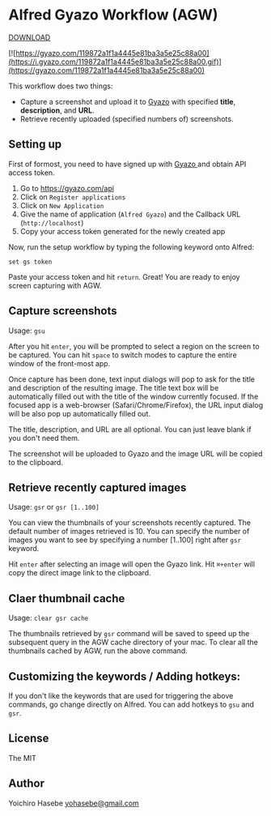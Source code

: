 # Alfred Gyazo Workflow (AGW)

[DOWNLOAD](https://github.com/yohasebe/alfred-gyazo-workflow/raw/master/package/Gyazo%20Screenshot.alfredworkflow)

[![https://gyazo.com/119872a1f1a4445e81ba3a5e25c88a00](https://i.gyazo.com/119872a1f1a4445e81ba3a5e25c88a00.gif)](https://gyazo.com/119872a1f1a4445e81ba3a5e25c88a00)

This workflow does two things:

- Capture a screenshot and upload it to [Gyazo](https://gyazo.com) with specified **title**, **description**, and **URL**.
- Retrieve recently uploaded (specified numbers of) screenshots.

## Setting up

First of formost, you need to have signed up with [Gyazo ](https://gyazo.com) and obtain API access token.

1. Go to https://gyazo.com/api
2. Click on `Register applications`
3. Click on `New Application`
4. Give the name of application (`Alfred Gyazo`) and the Callback URL (`http://localhost`)
5. Copy your access token generated for the newly created app

Now, run the setup workflow by typing the following keyword onto Alfred:

`set gs token`

Paste your access token and hit `return`. Great! You are ready to enjoy screen capturing with AGW. 

## Capture screenshots

Usage: `gsu`

After you hit `enter`, you will be prompted to select a region on the screen to be captured. You can hit `space` to switch modes to capture the entire window of the front-most app.

Once capture has been done, text input dialogs will pop to ask for the title and description of the resulting image. The title text box will be automatically filled out with the title of the window currently focused. If the focused app is a web-browser (Safari/Chrome/Firefox), the URL input dialog will be also pop up automatically filled out.

The title, description, and URL are all optional. You can just leave blank if you don't need them.

The screenshot will be uploaded to Gyazo and the image URL will be copied to the clipboard.

## Retrieve recently captured images

Usage: `gsr` or `gsr [1..100]`

You can view the thumbnails of your screenshots recently captured.  The default number of images retrieved is 10. You can specify the number of images you want to see by specifying a number [1..100] right after `gsr` keyword.

Hit `enter` after selecting an image will open the Gyazo link. Hit `⌘+enter` will copy the direct image link to the clipboard.

## Claer thumbnail cache

Usage: `clear gsr cache`

The thumbnails retrieved by `gsr` command will be saved to speed up the subsequent query in the AGW cache directory of your mac. To clear all the thumbnails cached by AGW, run the above command.

## Customizing the keywords / Adding hotkeys:

If you don't like the keywords that are used for triggering the above commands, go change directly on Alfred.  You can add hotkeys to `gsu` and `gsr`. 

## License

The MIT

## Author

Yoichiro Hasebe <yohasebe@gmail.com>
